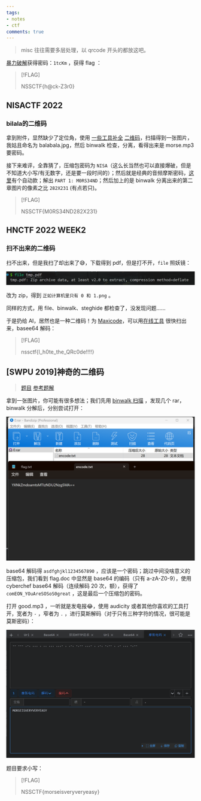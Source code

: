 ```yaml
---
tags:
- notes
- ctf
comments: true
---
```


> misc 往往需要多层处理，以 qrcode 开头的都放这吧。

[暴力破解](attachments/qrcode-2.png)获得密码：`1tcKm` ，获得 flag ：

> [!FLAG]
>
> NSSCTF{h@ck-Z3r0}

## NISACTF 2022

### bilala的二维码

拿到附件，显然缺少了定位角，使用 [一些工具补全](https://www.kapwing.com/studio/editor) [二维码](attachments/qrcode-1.png)，扫描得到一张图片，我姑且命名为 balabala.jpg，然后 binwalk 检查，分离，看得出来是 morse.mp3 要密码。

接下来难评，全靠猜了，压缩包密码为 `NISA`（这么长当然也可以直接爆破，但是不知道大小写/有无数字，还是要一段时间的）；然后就是经典的音频摩斯密码，[这里](https://morsecode.world/international/decoder/audio-decoder-adaptive.html)有个自动款；解出 `PART 1: M0RS34ND`；然后加上的是 binwalk 分离出来的第二章图片的像素之比 `282X231` (有点若只)。

> [!FLAG]
>
> NSSCTF{M0RS34ND282X231}

## HNCTF 2022 WEEK2

### 扫不出来的二维码

扫不出来，但是我扫了却出来了😅，下载得到 pdf，但是打不开，`file` 照妖镜：

![](attachments/qrcode.png)

改为 zip，得到 `正如计算机里只有 0 和 1.png` 。

同样的方式，用 file、binwalk、steghide 都检查了，没发现问题……

于是扔给 AI，居然也是一种二维码！为 [Maxicode](https://devv.ai/search?threadId=dy2q5wodzklc)，可以用[在线工具](https://products.aspose.app/barcode/zh-hans/recognize/maxicode) 很快扫出来，basee64 解码：

> [!FLAG]
>
> nssctf{I_h0te_the_QRc0de!!!!}

## [SWPU 2019]神奇的二维码

> [题目](https://www.nssctf.cn/problem/39) [参考题解](https://www.nssctf.cn/note/set/2780)

拿到一张图片，你可能有很多想法；我们先用 [binwalk 扫描](attachments/神奇的二维码.png) ，发现几个 rar，binwalk 分解后，分别尝试打开：

![](attachments/神奇的二维码-1.png)

base64 解码得 `asdfghjkl1234567890` ，应该是一个密码；跳过中间没啥意义的压缩包，我们看到 flag.doc 中显然是 base64 的编码（只有 a-zA-Z0-9），使用 cyberchef base64 解码（连续解码 20 次，额），获得了 `comEON_YOuAreSOSoS0great` ，这是最后一个压缩包的密码。

打开 good.mp3 ，一听就是发电报😂，使用 audicity 或者其他你喜欢的工具打开，宽者为 `-` ，窄者为 `.` ，进行莫斯解码（对于只有三种字符的情况，很可能是莫斯密码）：

![](attachments/神奇的二维码-2.png)

题目要求小写：

> [!FLAG]
>
> NSSCTF{morseisveryveryeasy}